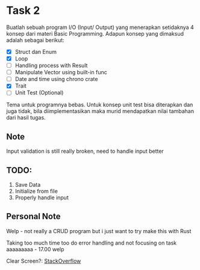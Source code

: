 # Task 2

Buatlah sebuah program I/O (Input/ Output) yang menerapkan setidaknya 4 konsep dari
materi Basic Programming. Adapun konsep yang dimaksud adalah sebagai berikut:
- [x] Struct dan Enum
- [x] Loop
- [ ] Handling process with Result<T>
- [ ] Manipulate Vector using built-in func
- [ ] Date and time using chrono crate
- [x] Trait
- [ ] Unit Test (Optional)

Tema untuk programnya bebas. Untuk konsep unit test bisa diterapkan dan juga tidak, bila
diimplementasikan maka murid mendapatkan nilai tambahan dari hasil tugas.

## Note
Input validation is still really broken, need to handle input better

## TODO:
1. Save Data
2. Initialize from file
3. Properly handle input

## Personal Note
Welp - not really a CRUD program but i just want to try make this with Rust

Taking too much time too do error handling and not focusing on task aaaaaaaaa - 17.00 welp

Clear Screen?: [StackOverflow](https://stackoverflow.com/questions/34837011/how-to-clear-the-terminal-screen-in-rust-after-a-new-line-is-printed)